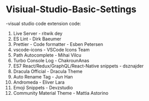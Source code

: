 # Visiual-Studio-Basic-Settings
-visual studio code extension code:

1. Live Server - ritwik dey
2. ES Lint - Dirk Baeumer
3. Prettier - Code formatter - Esben Petersen
4. vscode-icons - VSCode Icons Team
5. Path Autocomplete - Mihai Vilcu
6. Turbo Console Log - ChakrounAnas
7. ES7 React/Redux/GraphQL/React-Native snippets - dsznajder
8. Dracula Official - Dracula Theme
9. Auto Rename Tag - Jun Han
10. Andromeda - Eliver Lara
11. Emoji Snippets - Devzstudio
12. Community Material Theme - Mattia Astorino
